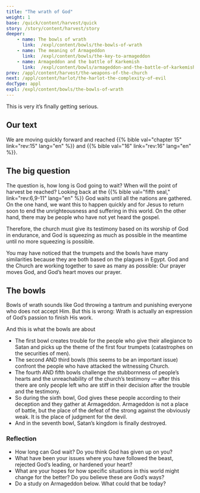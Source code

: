 ```yaml
---
title: "The wrath of God"
weight: 1
base: /quick/content/harvest/quick
story: /story/content/harvest/story
deeper:
    - name: The bowls of wrath
      link:  /expl/content/bowls/the-bowls-of-wrath
    - name: The meaning of Armageddon
      link:  /expl/content/bowls/the-key-to-armageddon
    - name: Armageddon and the battle of Karkemish
      link:  /expl/content/bowls/armageddon-and-the-battle-of-karkemish
prev: /appl/content/harvest/the-weapons-of-the-church
next: /appl/content/harlot/the-harlot-the-complexity-of-evil
docType: appl
expl: /expl/content/bowls/the-bowls-of-wrath
---
```


This is very it’s finally getting serious.

## Our text

<a name="4939"></a>
We are moving quickly forward and reached {{% bible val="chapter 15" link="rev:15" lang="en" %}} and {{% bible val="16" link="rev:16" lang="en" %}}.

## The big question

<a name="c569"></a>
The question is, how long is God going to wait? When will the point of harvest be reached? Looking back at the {{% bible val="fifth seal," link="rev:6,9-11" lang="en" %}} God waits until all the nations are gathered. On the one hand, we want this to happen quickly and for Jesus to return soon to end the unrighteousness and suffering in this world. On the other hand, there may be people who have not yet heard the gospel.

Therefore, the church must give its testimony based on its worship of God in endurance, and God is squeezing as much as possible in the meantime until no more squeezing is possible.

You may have noticed that the trumpets and the bowls have many similarities because they are both based on the plagues in Egypt. God and the Church are working together to save as many as possible: Our prayer moves God, and God’s heart moves our prayer.

## The bowls

<a name="c4b2"></a>
Bowls of wrath sounds like God throwing a tantrum and punishing everyone who does not accept Him. But this is wrong: Wrath is actually an expression of God’s passion to finish His work.

And this is what the bowls are about

- The first bowl creates trouble for the people who give their allegiance to Satan and picks up the theme of the first four trumpets (catastrophes on the securities of men).
- The second AND third bowls (this seems to be an important issue) confront the people who have attacked the witnessing Church.
- The fourth AND fifth bowls challenge the stubbornness of people’s hearts and the unreachability of the church’s testimony — after this there are only people left who are stiff in their decision after the trouble and the testimony.
- So during the sixth bowl, God gives these people according to their deception and they gather at Armageddon. Armageddon is not a place of battle, but the place of the defeat of the strong against the obviously weak. It is the place of judgment for the devil.
- And in the seventh bowl, Satan’s kingdom is finally destroyed.

### Reflection

<a name="d5ac"></a>
- How long can God wait? Do you think God has given up on you?
- What have been your issues where you have followed the beast, rejected God’s leading, or hardened your heart?
- What are your hopes for how specific situations in this world might change for the better? Do you believe these are God’s ways?
- Do a study on Armageddon below. What could that be today?
